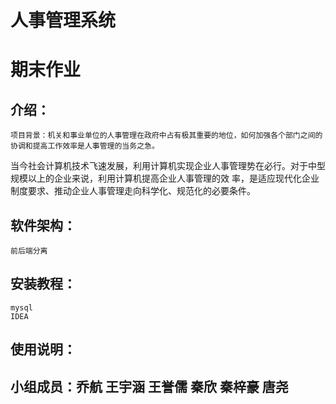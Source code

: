 # 人事管理系统
# 期末作业
## 介绍：
    项目背景：机关和事业单位的人事管理在政府中占有极其重要的地位，如何加强各个部门之间的协调和提高工作效率是人事管理的当务之急。
  当今社会计算机技术飞速发展，利用计算机实现企业人事管理势在必行。对于中型规模以上的企业来说，利用计算机提高企业人事管理的效
  率，是适应现代化企业制度要求、推动企业人事管理走向科学化、规范化的必要条件。
## 软件架构：
    前后端分离
## 安装教程：
    mysql
    IDEA
## 使用说明：
## 小组成员：乔航 王宇涵 王誉儒 秦欣 秦梓豪 唐尧
